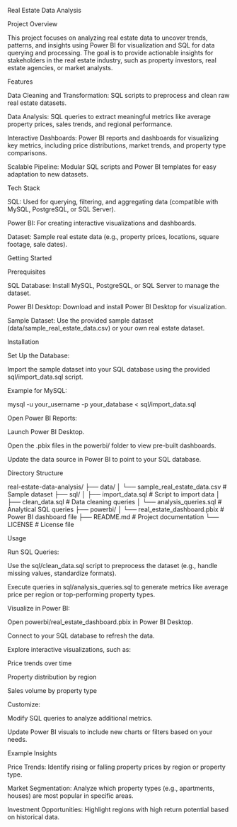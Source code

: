 Real Estate Data Analysis

Project Overview

This project focuses on analyzing real estate data to uncover trends, patterns, and insights using Power BI for visualization and SQL for data querying and processing. The goal is to provide actionable insights for stakeholders in the real estate industry, such as property investors, real estate agencies, or market analysts.

Features





Data Cleaning and Transformation: SQL scripts to preprocess and clean raw real estate datasets.



Data Analysis: SQL queries to extract meaningful metrics like average property prices, sales trends, and regional performance.



Interactive Dashboards: Power BI reports and dashboards for visualizing key metrics, including price distributions, market trends, and property type comparisons.



Scalable Pipeline: Modular SQL scripts and Power BI templates for easy adaptation to new datasets.

Tech Stack





SQL: Used for querying, filtering, and aggregating data (compatible with MySQL, PostgreSQL, or SQL Server).



Power BI: For creating interactive visualizations and dashboards.



Dataset: Sample real estate data (e.g., property prices, locations, square footage, sale dates).

Getting Started

Prerequisites





SQL Database: Install MySQL, PostgreSQL, or SQL Server to manage the dataset.



Power BI Desktop: Download and install Power BI Desktop for visualization.



Sample Dataset: Use the provided sample dataset (data/sample_real_estate_data.csv) or your own real estate dataset.

Installation




Set Up the Database:





Import the sample dataset into your SQL database using the provided sql/import_data.sql script.



Example for MySQL:

mysql -u your_username -p your_database < sql/import_data.sql



Open Power BI Reports:





Launch Power BI Desktop.



Open the .pbix files in the powerbi/ folder to view pre-built dashboards.



Update the data source in Power BI to point to your SQL database.

Directory Structure

real-estate-data-analysis/
├── data/
│   └── sample_real_estate_data.csv    # Sample dataset
├── sql/
│   ├── import_data.sql                # Script to import data
│   ├── clean_data.sql                 # Data cleaning queries
│   └── analysis_queries.sql           # Analytical SQL queries
├── powerbi/
│   └── real_estate_dashboard.pbix     # Power BI dashboard file
├── README.md                          # Project documentation
└── LICENSE                            # License file

Usage





Run SQL Queries:





Use the sql/clean_data.sql script to preprocess the dataset (e.g., handle missing values, standardize formats).



Execute queries in sql/analysis_queries.sql to generate metrics like average price per region or top-performing property types.



Visualize in Power BI:





Open powerbi/real_estate_dashboard.pbix in Power BI Desktop.



Connect to your SQL database to refresh the data.



Explore interactive visualizations, such as:





Price trends over time



Property distribution by region



Sales volume by property type



Customize:





Modify SQL queries to analyze additional metrics.



Update Power BI visuals to include new charts or filters based on your needs.

Example Insights





Price Trends: Identify rising or falling property prices by region or property type.



Market Segmentation: Analyze which property types (e.g., apartments, houses) are most popular in specific areas.



Investment Opportunities: Highlight regions with high return potential based on historical data.
